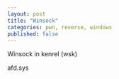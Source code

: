 ```yaml
---
layout: post
title: "Winsock"
categories: pwn, reverse, windows
published: false
---
```


Winsock in kenrel (wsk)

afd.sys